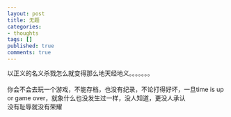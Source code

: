 ```yaml
---
layout: post
title: 无题
categories:
- thoughts
tags: []
published: true
comments: true
---
```

<p>以正义的名义杀戮怎么就变得那么地天经地义。。。。。。。<br /><br />你会不会去玩一个游戏，不能存档，也没有纪录，不论打得好坏，一旦time is up or game over，就象什么也没发生过一样，没人知道，更没人承认<br />没有耻辱就没有荣耀 </p>
